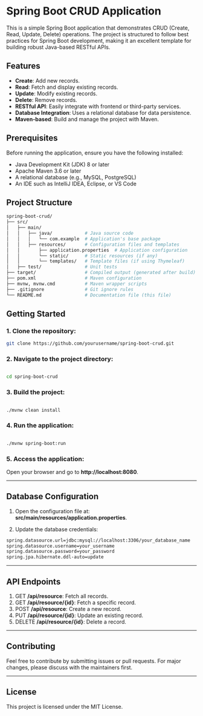 # Spring Boot CRUD Application

This is a simple Spring Boot application that demonstrates CRUD (Create, Read, Update, Delete) operations. The project is structured to follow best practices for Spring Boot development, making it an excellent template for building robust Java-based RESTful APIs.

## Features

- **Create**: Add new records.
- **Read**: Fetch and display existing records.
- **Update**: Modify existing records.
- **Delete**: Remove records.
- **RESTful API**: Easily integrate with frontend or third-party services.
- **Database Integration**: Uses a relational database for data persistence.
- **Maven-based**: Build and manage the project with Maven.

## Prerequisites

Before running the application, ensure you have the following installed:

- Java Development Kit (JDK) 8 or later
- Apache Maven 3.6 or later
- A relational database (e.g., MySQL, PostgreSQL)
- An IDE such as IntelliJ IDEA, Eclipse, or VS Code

## Project Structure
```bash
spring-boot-crud/
├── src/
│   ├── main/
│   │   ├── java/            # Java source code
│   │   │   └── com.example  # Application's base package
│   │   ├── resources/       # Configuration files and templates
│   │       ├── application.properties  # Application configuration
│   │       └── static/      # Static resources (if any)
│   │       └── templates/   # Template files (if using Thymeleaf)
│   ├── test/                # Unit tests
├── target/                  # Compiled output (generated after build)
├── pom.xml                  # Maven configuration
├── mvnw, mvnw.cmd           # Maven wrapper scripts
├── .gitignore               # Git ignore rules
└── README.md                # Documentation file (this file)
```


## Getting Started

### 1. **Clone the repository**:
   ```bash
   git clone https://github.com/yourusername/spring-boot-crud.git
```
### 2. Navigate to the project directory:

```bash

cd spring-boot-crud
```
### 3. Build the project:

```bash

./mvnw clean install
```
### 4. Run the application:

```bash

./mvnw spring-boot:run
```
### 5. Access the application: 

Open your browser and go to **http://localhost:8080**.


---
## **Database Configuration**
1. Open the configuration file at: **src/main/resources/application.properties**.
   
2. Update  the database credentials:
```bash
spring.datasource.url=jdbc:mysql://localhost:3306/your_database_name
spring.datasource.username=your_username
spring.datasource.password=your_password
spring.jpa.hibernate.ddl-auto=update

```

---

## API Endpoints
1. GET **/api/resource**: Fetch all records.
2. GET **/api/resource/{id}**: Fetch a specific record.
3. POST **/api/resource**: Create a new record.
4. PUT **/api/resource/{id}**: Update an existing record.
5. DELETE **/api/resource/{id}**: Delete a record.

---
## Contributing
Feel free to contribute by submitting issues or pull requests. For major changes, please discuss with the maintainers first.

---
## License
This project is licensed under the MIT License.
